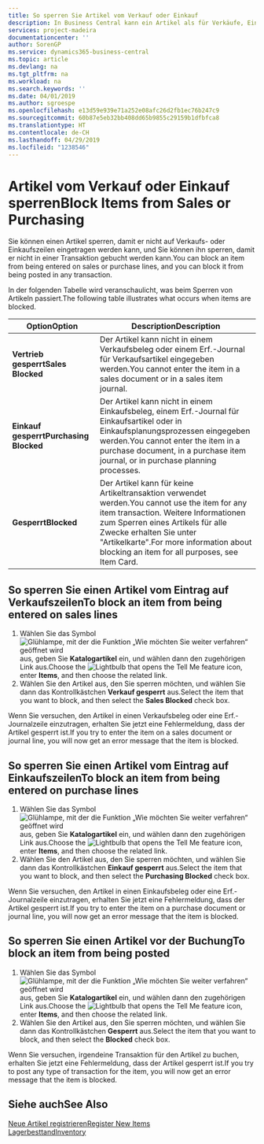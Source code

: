 ```yaml
---
title: So sperren Sie Artikel vom Verkauf oder Einkauf
description: In Business Central kann ein Artikel als für Verkäufe, Einkäufe oder alle Verwendungszwecke gesperrt gekennzeichnet werden.
services: project-madeira
documentationcenter: ''
author: SorenGP
ms.service: dynamics365-business-central
ms.topic: article
ms.devlang: na
ms.tgt_pltfrm: na
ms.workload: na
ms.search.keywords: ''
ms.date: 04/01/2019
ms.author: sgroespe
ms.openlocfilehash: e13d59e939e71a252e08afc26d2fb1ec76b247c9
ms.sourcegitcommit: 60b87e5eb32bb408dd65b9855c29159b1dfbfca8
ms.translationtype: HT
ms.contentlocale: de-CH
ms.lasthandoff: 04/29/2019
ms.locfileid: "1238546"
---
```

# <a name="block-items-from-sales-or-purchasing"></a><span data-ttu-id="ab2a0-103">Artikel vom Verkauf oder Einkauf sperren</span><span class="sxs-lookup"><span data-stu-id="ab2a0-103">Block Items from Sales or Purchasing</span></span>
<span data-ttu-id="ab2a0-104">Sie können einen Artikel sperren, damit er nicht auf Verkaufs- oder Einkaufszeilen eingetragen werden kann, und Sie können ihn sperren, damit er nicht in einer Transaktion gebucht werden kann.</span><span class="sxs-lookup"><span data-stu-id="ab2a0-104">You can block an item from being entered on sales or purchase lines, and you can block it from being posted in any transaction.</span></span>  

<span data-ttu-id="ab2a0-105">In der folgenden Tabelle wird veranschaulicht, was beim Sperren von Artikeln passiert.</span><span class="sxs-lookup"><span data-stu-id="ab2a0-105">The following table illustrates what occurs when items are blocked.</span></span>  

|<span data-ttu-id="ab2a0-106">Option</span><span class="sxs-lookup"><span data-stu-id="ab2a0-106">Option</span></span>|<span data-ttu-id="ab2a0-107">Description</span><span class="sxs-lookup"><span data-stu-id="ab2a0-107">Description</span></span>|  
|--------------------|------------|  
|<span data-ttu-id="ab2a0-108">**Vertrieb gesperrt**</span><span class="sxs-lookup"><span data-stu-id="ab2a0-108">**Sales Blocked**</span></span>|<span data-ttu-id="ab2a0-109">Der Artikel kann nicht in einem Verkaufsbeleg oder einem Erf.-Journal für Verkaufsartikel eingegeben werden.</span><span class="sxs-lookup"><span data-stu-id="ab2a0-109">You cannot enter the item in a sales document or in a sales item journal.</span></span>|  
|<span data-ttu-id="ab2a0-110">**Einkauf gesperrt**</span><span class="sxs-lookup"><span data-stu-id="ab2a0-110">**Purchasing Blocked**</span></span>|<span data-ttu-id="ab2a0-111">Der Artikel kann nicht in einem Einkaufsbeleg, einem Erf.-Journal für Einkaufsartikel oder in Einkaufsplanungsprozessen eingegeben werden.</span><span class="sxs-lookup"><span data-stu-id="ab2a0-111">You cannot enter the item in a purchase document, in a purchase item journal, or in purchase planning processes.</span></span>|  
|<span data-ttu-id="ab2a0-112">**Gesperrt**</span><span class="sxs-lookup"><span data-stu-id="ab2a0-112">**Blocked**</span></span>|<span data-ttu-id="ab2a0-113">Der Artikel kann für keine Artikeltransaktion verwendet werden.</span><span class="sxs-lookup"><span data-stu-id="ab2a0-113">You cannot use the item for any item transaction.</span></span> <span data-ttu-id="ab2a0-114">Weitere Informationen zum Sperren eines Artikels für alle Zwecke erhalten Sie unter "Artikelkarte".</span><span class="sxs-lookup"><span data-stu-id="ab2a0-114">For more information about blocking an item for all purposes, see Item Card.</span></span>|  

## <a name="to-block-an-item-from-being-entered-on-sales-lines"></a><span data-ttu-id="ab2a0-115">So sperren Sie einen Artikel vom Eintrag auf Verkaufszeilen</span><span class="sxs-lookup"><span data-stu-id="ab2a0-115">To block an item from being entered on sales lines</span></span>  

1.  <span data-ttu-id="ab2a0-116">Wählen Sie das Symbol ![Glühlampe, mit der die Funktion „Wie möchten Sie weiter verfahren“ geöffnet wird](media/ui-search/search_small.png "Wie möchten Sie weiter verfahren?") aus, geben Sie **Katalogartikel** ein, und wählen dann den zugehörigen Link aus.</span><span class="sxs-lookup"><span data-stu-id="ab2a0-116">Choose the ![Lightbulb that opens the Tell Me feature](media/ui-search/search_small.png "Tell me what you want to do") icon, enter **Items**, and then choose the related link.</span></span>  
2.  <span data-ttu-id="ab2a0-117">Wählen Sie den Artikel aus, den Sie sperren möchten, und wählen Sie dann das Kontrollkästchen **Verkauf gesperrt** aus.</span><span class="sxs-lookup"><span data-stu-id="ab2a0-117">Select the item that you want to block, and then select the **Sales Blocked** check box.</span></span>  

<span data-ttu-id="ab2a0-118">Wenn Sie versuchen, den Artikel in einen Verkaufsbeleg oder eine Erf.-Journalzeile einzutragen, erhalten Sie jetzt eine Fehlermeldung, dass der Artikel gesperrt ist.</span><span class="sxs-lookup"><span data-stu-id="ab2a0-118">If you try to enter the item on a sales document or journal line, you will now get an error message that the item is blocked.</span></span>

## <a name="to-block-an-item-from-being-entered-on-purchase-lines"></a><span data-ttu-id="ab2a0-119">So sperren Sie einen Artikel vom Eintrag auf Einkaufszeilen</span><span class="sxs-lookup"><span data-stu-id="ab2a0-119">To block an item from being entered on purchase lines</span></span>  

1.  <span data-ttu-id="ab2a0-120">Wählen Sie das Symbol ![Glühlampe, mit der die Funktion „Wie möchten Sie weiter verfahren“ geöffnet wird](media/ui-search/search_small.png "Wie möchten Sie weiter verfahren?") aus, geben Sie **Katalogartikel** ein, und wählen dann den zugehörigen Link aus.</span><span class="sxs-lookup"><span data-stu-id="ab2a0-120">Choose the ![Lightbulb that opens the Tell Me feature](media/ui-search/search_small.png "Tell me what you want to do") icon, enter **Items**, and then choose the related link.</span></span>  
2.  <span data-ttu-id="ab2a0-121">Wählen Sie den Artikel aus, den Sie sperren möchten, und wählen Sie dann das Kontrollkästchen **Einkauf gesperrt** aus.</span><span class="sxs-lookup"><span data-stu-id="ab2a0-121">Select the item that you want to block, and then select the **Purchasing Blocked** check box.</span></span>  

<span data-ttu-id="ab2a0-122">Wenn Sie versuchen, den Artikel in einen Einkaufsbeleg oder eine Erf.-Journalzeile einzutragen, erhalten Sie jetzt eine Fehlermeldung, dass der Artikel gesperrt ist.</span><span class="sxs-lookup"><span data-stu-id="ab2a0-122">If you try to enter the item on a purchase document or journal line, you will now get an error message that the item is blocked.</span></span>

## <a name="to-block-an-item-from-being-posted"></a><span data-ttu-id="ab2a0-123">So sperren Sie einen Artikel vor der Buchung</span><span class="sxs-lookup"><span data-stu-id="ab2a0-123">To block an item from being posted</span></span>
1. <span data-ttu-id="ab2a0-124">Wählen Sie das Symbol ![Glühlampe, mit der die Funktion „Wie möchten Sie weiter verfahren“ geöffnet wird](media/ui-search/search_small.png "Wie möchten Sie weiter verfahren?") aus, geben Sie **Katalogartikel** ein, und wählen dann den zugehörigen Link aus.</span><span class="sxs-lookup"><span data-stu-id="ab2a0-124">Choose the ![Lightbulb that opens the Tell Me feature](media/ui-search/search_small.png "Tell me what you want to do") icon, enter **Items**, and then choose the related link.</span></span>
2. <span data-ttu-id="ab2a0-125">Wählen Sie den Artikel aus, den Sie sperren möchten, und wählen Sie dann das Kontrollkästchen **Gesperrt** aus.</span><span class="sxs-lookup"><span data-stu-id="ab2a0-125">Select the item that you want to block, and then select the **Blocked** check box.</span></span>

<span data-ttu-id="ab2a0-126">Wenn Sie versuchen, irgendeine Transaktion für den Artikel zu buchen, erhalten Sie jetzt eine Fehlermeldung, dass der Artikel gesperrt ist.</span><span class="sxs-lookup"><span data-stu-id="ab2a0-126">If you try to post any type of transaction for the item, you will now get an error message that the item is blocked.</span></span>

## <a name="see-also"></a><span data-ttu-id="ab2a0-127">Siehe auch</span><span class="sxs-lookup"><span data-stu-id="ab2a0-127">See Also</span></span>  
[<span data-ttu-id="ab2a0-128">Neue Artikel registrieren</span><span class="sxs-lookup"><span data-stu-id="ab2a0-128">Register New Items</span></span>](inventory-how-register-new-items.md)  
[<span data-ttu-id="ab2a0-129">Lagerbesttand</span><span class="sxs-lookup"><span data-stu-id="ab2a0-129">Inventory</span></span>](inventory-manage-inventory.md)  
